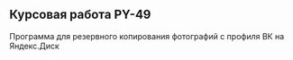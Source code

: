 ## Курсовая работа PY-49
Программа для резервного копирования фотографий с профиля ВК на Яндекс.Диск